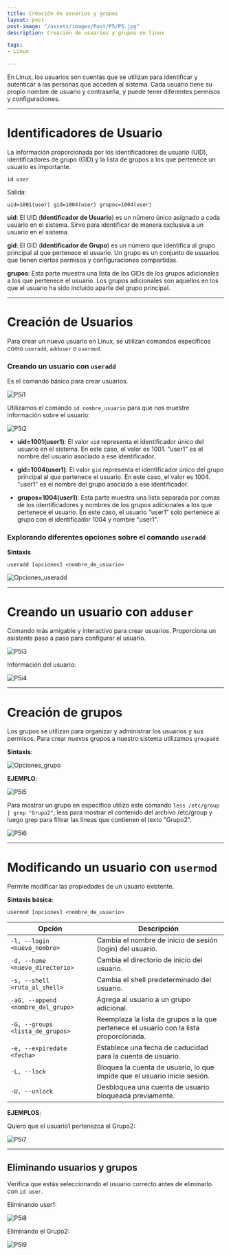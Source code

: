 ```yaml
---
title: Creación de usuarios y grupos 
layout: post
post-image: "/assets/images/Post/P5/P5.jpg"
description: Creación de usuarios y grupos en linux

tags:
- Linux

---
```


En Linux, los usuarios son cuentas que se utilizan para identificar y autenticar a las personas que acceden al sistema. Cada usuario tiene su propio nombre de usuario y contraseña, y puede tener diferentes permisos y configuraciones.

---

# Identificadores de Usuario

La información proporcionada por los identificadores de usuario (UID), identificadores de grupo (GID) y la lista de grupos a los que pertenece un usuario es importante.

```shell
id user
```
Salida:

```shell
uid=1001(user) gid=1004(user) grupos=1004(user)
```

**uid**: El UID (**Identificador de Usuario**) es un número único asignado a cada usuario en el sistema. Sirve para identificar de manera exclusiva a un usuario en el sistema.

**gid**: El GID (**Identificador de Grupo**) es un número que identifica al grupo principal al que pertenece el usuario. Un grupo es un conjunto de usuarios que tienen ciertos permisos y configuraciones compartidas.

**grupos**: Esta parte muestra una lista de los GIDs de los grupos adicionales a los que pertenece el usuario. Los grupos adicionales son aquellos en los que el usuario ha sido incluido aparte del grupo principal.

---

# Creación de Usuarios 

Para crear un nuevo usuario en Linux, se utilizan comandos específicos como `useradd`, `adduser` o `usermod`.

### Creando un usuario con `useradd`

Es el comando básico para crear usuarios. 

![P5i1](/assets/images/Post/P5/P5i1.png)

Utilizamos el comando `id nombre_usuario` para que nos muestre información sobre el usuario:

![P5i2](/assets/images/Post/P5/P5i2.png)

* **uid=1001(user1)**: El valor `uid` representa el identificador único del usuario en el sistema. En este caso, el valor es 1001. "user1" es el nombre del usuario asociado a ese identificador.

* **gid=1004(user1)**: El valor `gid` representa el identificador único del grupo principal al que pertenece el usuario. En este caso, el valor es 1004. "user1" es el nombre del grupo asociado a ese identificador.

* **grupos=1004(user1)**: Esta parte muestra una lista separada por comas de los identificadores y nombres de los grupos adicionales a los que pertenece el usuario. En este caso, el usuario "user1" solo pertenece al grupo con el identificador 1004 y nombre "user1".

### Explorando diferentes opciones sobre el comando `useradd`

**Sintaxis**

```shell
useradd [opciones] <nombre_de_usuario>
```

![Opciones_useradd](/assets/images/Post/P5/Opciones_useradd.png)

---

# Creando un usuario con `adduser`

Comando más amigable y interactivo para crear usuarios. Proporciona un asistente paso a paso para configurar el usuario. 

![P5i3](/assets/images/Post/P5/P5i3.png)

Información del usuario:

![P5i4](/assets/images/Post/P5/P5i4.png)

---

# Creación de grupos

Los grupos se utilizan para organizar y administrar los usuarios y sus permisos. Para crear nuevos grupos a nuestro sistema utilizamos `groupadd` 

**Sintaxis**:

![Opciones_grupo](/assets/images/Post/P5/Opciones_grupo.png)

**EJEMPLO**:

![P5i5](/assets/images/Post/P5/P5i5.png)

Para mostrar un grupo en especifico utilizo este comando `less /etc/group | grep "Grupo2"`, less para mostrar el contenido del archivo /etc/group y luego grep para filtrar las líneas que contienen el texto "Grupo2".

![P5i6](/assets/images/Post/P5/P5i6.png)


---

# Modificando un usuario con `usermod`

Permite modificar las propiedades de un usuario existente. 

**Sintaxis básica**:

```shell
usermod [opciones] <nombre_de_usuario>
```

| Opción | Descripción |
|--------|-------------|
| `-l, --login <nuevo_nombre>` | Cambia el nombre de inicio de sesión (login) del usuario. |
| `-d, --home <nuevo_directorio>` | Cambia el directorio de inicio del usuario. |
| `-s, --shell <ruta_al_shell>` | Cambia el shell predeterminado del usuario. |
| `-aG, --append <nombre_del_grupo>` | Agrega al usuario a un grupo adicional. |
| `-G, --groups <lista_de_grupos>` | Reemplaza la lista de grupos a la que pertenece el usuario con la lista proporcionada. |
| `-e, --expiredate <fecha>` | Establece una fecha de caducidad para la cuenta de usuario. |
| `-L, --lock` | Bloquea la cuenta de usuario, lo que impide que el usuario inicie sesión. |
| `-U, --unlock` | Desbloquea una cuenta de usuario bloqueada previamente. |

**EJEMPLOS**:

Quiero que el usuario1 pertenezca al Grupo2:

![P5i7](/assets/images/Post/P5/P5i7.png)

---

## Eliminando usuarios y grupos

Verifica que estás seleccionando el usuario correcto antes de eliminarlo. con `id user`.

Eliminando user1:

![P5i8](/assets/images/Post/P5/P5i8.png)

Eliminando el Grupo2:

![P5i9](/assets/images/Post/P5/P5i9.png)

